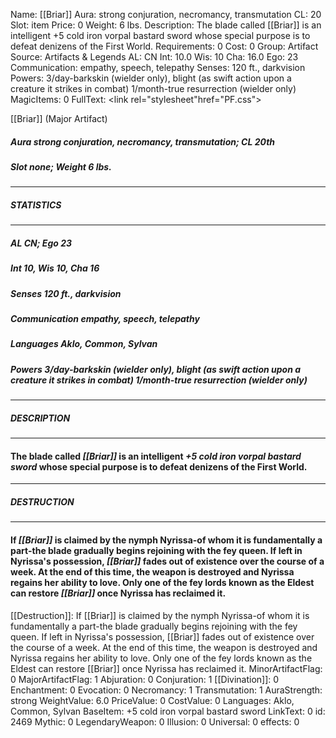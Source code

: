 Name: [[Briar]]
Aura: strong conjuration, necromancy, transmutation
CL: 20
Slot: item
Price: 0
Weight: 6 lbs.
Description: The blade called [[Briar]] is an intelligent +5 cold iron vorpal bastard sword whose special purpose is to defeat denizens of the First World.
Requirements: 0
Cost: 0
Group: Artifact
Source: Artifacts & Legends
AL: CN
Int: 10.0
Wis: 10
Cha: 16.0
Ego: 23
Communication: empathy, speech, telepathy
Senses: 120 ft., darkvision
Powers: 3/day-barkskin (wielder only), blight (as swift action upon a creature it strikes in combat) 1/month-true resurrection (wielder only)
MagicItems: 0
FullText: <link rel="stylesheet"href="PF.css"><div class="heading"><p class="alignleft">[[Briar]] (Major Artifact)</p><div style="clear: both;"></div></div><div><h5><b>Aura </b>strong conjuration, necromancy, transmutation; <b>CL </b>20th</h5><h5><b>Slot </b>none; <b>Weight </b>6 lbs.</h5></div><hr/><div><h5><b>STATISTICS</b></h5></div><hr/><div><h5><b>AL </b>CN; <b>Ego </b>23</h5><h5><b>Int </b>10, <b>Wis </b>10, <b>Cha </b>16</h5><h5><b>Senses </b>120 ft., darkvision</h5><h5><b>Communication </b>empathy, speech, telepathy</h5><h5><b>Languages </b>Aklo, Common, Sylvan</h5><h5><b>Powers </b>3/day-barkskin (wielder only), blight (as swift action upon a creature it strikes in combat) 1/month-true resurrection (wielder only)</h5></div><hr/><div><h5><b>DESCRIPTION</b></h5></div><hr/><div><h4><p>The blade called <i>[[Briar]]</i> is an intelligent <i>+5 cold iron vorpal bastard sword</i> whose special purpose is to defeat denizens of the First World.</p></h4></div><hr/><div><h5><b>DESTRUCTION</b></h5></div><hr/><div><h4><p>If <i>[[Briar]]</i> is claimed by the nymph Nyrissa-of whom it is fundamentally a part-the blade gradually begins rejoining with the fey queen. If left in Nyrissa's possession, <i>[[Briar]]</i> fades out of existence over the course of a week. At the end of this time, the weapon is destroyed and Nyrissa regains her ability to love. Only one of the fey lords known as the Eldest can restore <i>[[Briar]]</i> once Nyrissa has reclaimed it.</p></h4></div>
[[Destruction]]: If [[Briar]] is claimed by the nymph Nyrissa-of whom it is fundamentally a part-the blade gradually begins rejoining with the fey queen. If left in Nyrissa's possession, [[Briar]] fades out of existence over the course of a week. At the end of this time, the weapon is destroyed and Nyrissa regains her ability to love. Only one of the fey lords known as the Eldest can restore [[Briar]] once Nyrissa has reclaimed it.
MinorArtifactFlag: 0
MajorArtifactFlag: 1
Abjuration: 0
Conjuration: 1
[[Divination]]: 0
Enchantment: 0
Evocation: 0
Necromancy: 1
Transmutation: 1
AuraStrength: strong
WeightValue: 6.0
PriceValue: 0
CostValue: 0
Languages: Aklo, Common, Sylvan
BaseItem: +5 cold iron vorpal bastard sword
LinkText: 0
id: 2469
Mythic: 0
LegendaryWeapon: 0
Illusion: 0
Universal: 0
effects: 0
